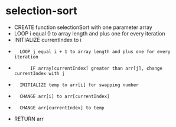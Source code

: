 # selection-sort
- CREATE function selectionSort with one parameter array
-   LOOP i equal 0 to array length and plus one for every iteration
-   INITIALIZE currentIndex to i
-       LOOP j equal i + 1 to array length and plus one for every iteration
-           IF array[currentIndex] greater than arr[j], change currentIndex with j
-       INITIALIZE temp to arr[i] for swapping number
-       CHANGE arr[i] to arr[currentIndex]
-       CHANGE arr[currentIndex] to temp
-   RETURN arr